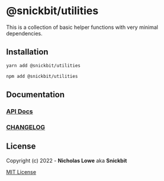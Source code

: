 # @snickbit/utilities

This is a collection of basic helper functions with very minimal dependencies.

## Installation

```bash
yarn add @snickbit/utilities
```

```bash
npm add @snickbit/utilities
```

## Documentation

### [API Docs](https://github.com/snickbit/snickbit.js/blob/main/packages/utilities/docs/README.md)

### [CHANGELOG](https://github.com/snickbit/snickbit.js/blob/main/packages/utilities/CHANGELOG.md)

## License

Copyright (c) 2022 - **Nicholas Lowe** aka **Snickbit**

[MIT License](https://github.com/snickbit/snickbit.js/blob/master/LICENSE)

